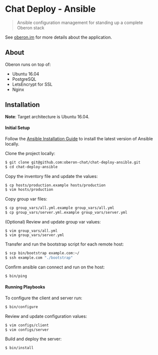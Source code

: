 # Chat Deploy - Ansible

> Ansible configuration management for standing up a complete Oberon stack

See [oberon.im](http://oberon.im) for more details about the application.

## About

Oberon runs on top of:

- Ubuntu 16.04
- PostgreSQL
- LetsEncrypt for SSL
- Nginx

## Installation

**Note**: Target architecture is Ubuntu 16.04.

#### Initial Setup

Follow the [Ansible Installation Guide](https://docs.ansible.com/ansible/intro_installation.html) to install the latest version of Ansible locally.

Clone the project locally:

```bash
$ git clone git@github.com:oberon-chat/chat-deploy-ansible.git
$ cd chat-deploy-ansible
```

Copy the inventory file and update the values:

```bash
$ cp hosts/production.example hosts/production
$ vim hosts/production
```

Copy group var files:

```bash
$ cp group_vars/all.yml.example group_vars/all.yml
$ cp group_vars/server.yml.example group_vars/server.yml
```

(Optional) Review and update group var values:

```
$ vim group_vars/all.yml
$ vim group_vars/server.yml
```

Transfer and run the bootstrap script for each remote host:

```bash
$ scp bin/bootstrap example.com:~/
$ ssh example.com "./bootstrap"
```

Confirm ansible can connect and run on the host:

```bash
$ bin/ping
```

#### Running Playbooks

To configure the client and server run:

```bash
$ bin/configure
```

Review and update configuration values:

```bash
$ vim configs/client
$ vim configs/server
```

Build and deploy the server:

```bash
$ bin/install
```
